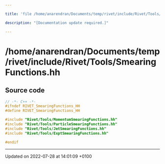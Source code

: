 ```yaml
---

title: 'file /home/anarendran/Documents/temp/rivet/include/Rivet/Tools/SmearingFunctions.hh'

description: "[Documentation update required.]"

---
```


# /home/anarendran/Documents/temp/rivet/include/Rivet/Tools/SmearingFunctions.hh






## Source code

```cpp
// -*- C++ -*-
#ifndef RIVET_SmearingFunctions_HH
#define RIVET_SmearingFunctions_HH

#include "Rivet/Tools/MomentumSmearingFunctions.hh"
#include "Rivet/Tools/ParticleSmearingFunctions.hh"
#include "Rivet/Tools/JetSmearingFunctions.hh"
#include "Rivet/Tools/ExptSmearingFunctions.hh"

#endif
```


-------------------------------

Updated on 2022-07-28 at 14:01:09 +0100
